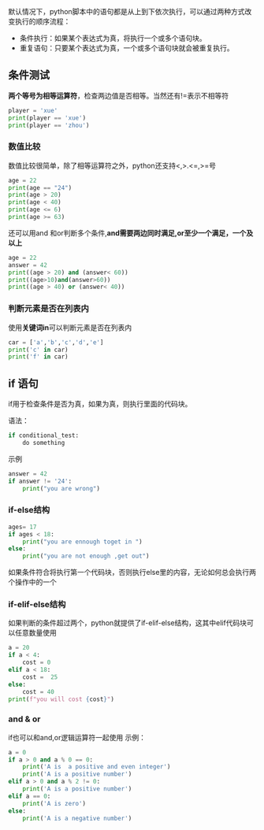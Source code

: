 
默认情况下，python脚本中的语句都是从上到下依次执行，可以通过两种方式改变执行的顺序流程：

- 条件执行：如果某个表达式为真，将执行一个或多个语句块。
- 重复语句：只要某个表达式为真，一个或多个语句块就会被重复执行。


## 条件测试

**两个等号为相等运算符**，检查两边值是否相等。当然还有!=表示不相等符

```python
player = 'xue'
print(player == 'xue')
print(player == 'zhou')
```

### 数值比较

数值比较很简单，除了相等运算符之外，python还支持<,>.<=,>=号

```python
age = 22
print(age == "24")
print(age > 20)
print(age < 40)
print(age <= 6)
print(age >= 63)
```

还可以用and 和or判断多个条件,**and需要两边同时满足,or至少一个满足，一个及以上**

```python
age = 22
answer = 42
print((age > 20) and (answer< 60))  
print((age>10)and(answer>60))
print((age > 40) or (answer< 40))
```


### 判断元素是否在列表内

使用**关键词in**可以判断元素是否在列表内

```python
car = ['a','b','c','d','e']
print('c' in car)
print('f' in car)
```

## if 语句

if用于检查条件是否为真，如果为真，则执行里面的代码块。

语法：

```python
if conditional_test:
	do something	
```

示例
```python
answer = 42
if answer != '24':
    print("you are wrong")
```

### if-else结构

```python
ages= 17
if ages < 18:
    print("you are ennough toget in ")
else:
    print("you are not enough ,get out")
```

如果条件符合将执行第一个代码块，否则执行else里的内容，无论如何总会执行两个操作中的一个

### if-elif-else结构

如果判断的条件超过两个，python就提供了if-elif-else结构，这其中elif代码块可以任意数量使用

```python
a = 20
if a < 4:
    cost = 0
elif a < 18:
    cost =  25
else:
    cost = 40
print(f"you will cost {cost}")
```


### and & or
if也可以和and,or逻辑运算符一起使用
示例：

```python
a = 0
if a > 0 and a % 0 == 0:
    print('A is  a positive and even integer')
    print('A is a positive number')
elif a > 0 and a % 2 != 0:
    print('A is a positive number')
elif a == 0:
    print('A is zero')
else:
    print('A is a negative number')
```







